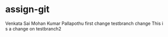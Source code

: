 # assign-git
Venkata Sai Mohan Kumar Pallapothu
first change
testbranch change
This i s a change on testbranch2
